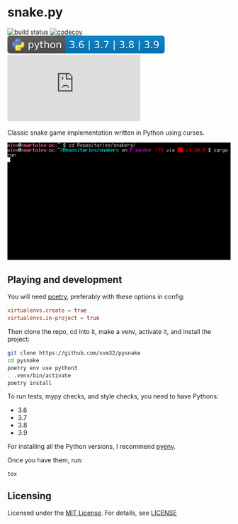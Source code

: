 # snake.py

![build status](https://github.com/xvm32/snake.py/workflows/build/badge.svg) [![codecov](https://codecov.io/gh/xvm32/snake.py/branch/master/graph/badge.svg?token=TLGV3HQGK0)](https://codecov.io/gh/xvm32/snake.py) ![python-versions](.github/badges/python-versions.svg) ![GitHub](https://img.shields.io/github/license/xvm32/snake.py)

Classic snake game implementation written in Python using curses.

![screenshot](snake.gif)

## Playing and development

You will need [poetry](https://github.com/python-poetry/poetry), preferably with these options in config:

```toml
virtualenvs.create = true
virtualenvs.in-project = true
```

Then clone the repo, cd into it, make a venv, activate it, and install the project:

```sh
git clone https://github.com/xvm32/pysnake
cd pysnake
poetry env use python3
. .venv/bin/activate
poetry install
```

To run tests, mypy checks, and style checks, you need to have Pythons:

- 3.6
- 3.7
- 3.8
- 3.9

For installing all the Python versions, I recommend [pyenv](https://github.com/pyenv/pyenv).

Once you have them, run:

```
tox
```

## Licensing

Licensed under the [MIT License](https://opensource.org/licenses/MIT). For details, see [LICENSE](https://github.com/xvm32/snake.py/blob/master/LICENSE)
